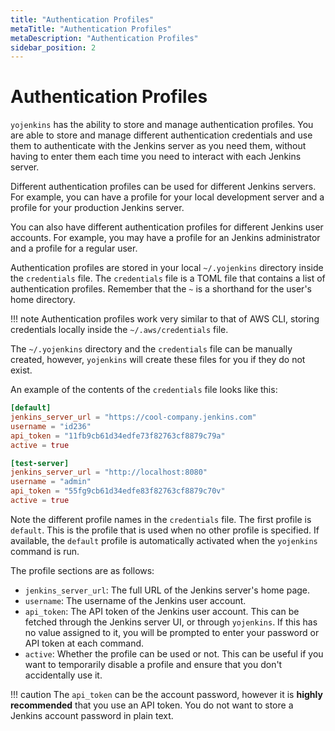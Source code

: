 ```yaml
---
title: "Authentication Profiles"
metaTitle: "Authentication Profiles"
metaDescription: "Authentication Profiles"
sidebar_position: 2
---
```


# Authentication Profiles

`yojenkins` has the ability to store and manage authentication profiles. You are able to
store and manage different authentication credentials and use them to authenticate with the Jenkins
server as you need them, without having to enter them each time you need to interact with each
Jenkins server.

Different authentication profiles can be used for different Jenkins servers. For example, you can
have a profile for your local development server and a profile for your production Jenkins server.

You can also have different authentication profiles for different Jenkins user accounts. For example,
you may have a profile for an Jenkins administrator and a profile for a regular user.

Authentication profiles are stored in your local `~/.yojenkins` directory inside the `credentials`
file. The `credentials` file is a TOML file that contains a list of authentication profiles.
Remember that the `~` is a shorthand for the user's home directory.

!!! note
Authentication profiles work very similar to that of AWS CLI, storing credentials locally inside
the `~/.aws/credentials` file.

The `~/.yojenkins` directory and the `credentials` file can be manually created, however, `yojenkins`
will create these files for you if they do not exist.

An example of the contents of the `credentials` file looks like this:

```toml
[default]
jenkins_server_url = "https://cool-company.jenkins.com"
username = "id236"
api_token = "11fb9cb61d34edfe73f82763cf8879c79a"
active = true

[test-server]
jenkins_server_url = "http://localhost:8080"
username = "admin"
api_token = "55fg9cb61d34edfe83f82763cf8879c70v"
active = true
```

Note the different profile names in the `credentials` file. The first profile is `default`.
This is the profile that is used when no other profile is specified. If available, the `default` profile is
automatically activated when the `yojenkins` command is run.

The profile sections are as follows:

- `jenkins_server_url`: The full URL of the Jenkins server's home page.
- `username`: The username of the Jenkins user account.
- `api_token`: The API token of the Jenkins user account. This can be fetched through the Jenkins
  server UI, or through `yojenkins`. If this has no value assigned to it, you will be prompted to
  enter your password or API token at each command.
- `active`: Whether the profile can be used or not. This can be useful if you want to temporarily disable
  a profile and ensure that you don't accidentally use it.

!!! caution
The `api_token` can be the account password, however it is **highly recommended** that you use
an API token. You do not want to store a Jenkins account password in plain text.

